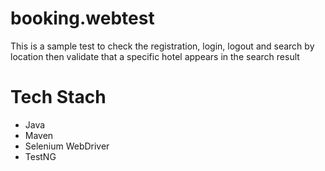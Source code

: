 # booking.webtest
This is a sample test to check the registration, login, logout and search by location then validate that a specific hotel 
appears in the search result

# Tech Stach 
- Java 
- Maven 
- Selenium WebDriver
- TestNG
